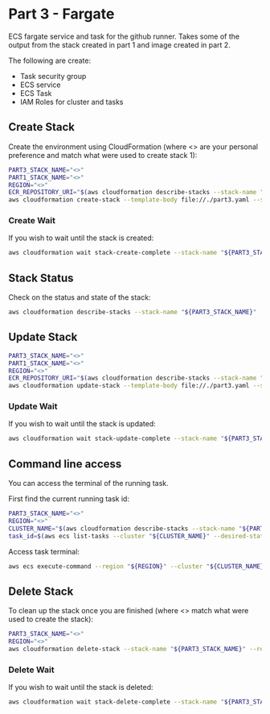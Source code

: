 # Part 3 - Fargate

ECS fargate service and task for the github runner. Takes some of the output from the stack created in part 1 and image
created in part 2.

The following are create:

* Task security group
* ECS service
* ECS Task
* IAM Roles for cluster and tasks

## Create Stack

Create the environment using CloudFormation (where <> are your personal preference and match what were used to create
stack 1):

```bash
PART3_STACK_NAME="<>"
PART1_STACK_NAME="<>"
REGION="<>"
ECR_REPOSITORY_URI="$(aws cloudformation describe-stacks --stack-name "${PART1_STACK_NAME}" --region "${REGION}" --query 'Stacks[*].Outputs[?OutputKey==`ECRRepositoryUri`].OutputValue' --output text)"
aws cloudformation create-stack --template-body file://./part3.yaml --stack-name "${PART3_STACK_NAME}" --region "${REGION}" --parameters ParameterKey=InfrastructureStack,ParameterValue="${PART1_STACK_NAME}" ParameterKey=ContainerImage,ParameterValue="${ECR_REPOSITORY_URI}:latest" --capabilities CAPABILITY_IAM
```

### Create Wait

If you wish to wait until the stack is created:

```bash
aws cloudformation wait stack-create-complete --stack-name "${PART3_STACK_NAME}" --region "${REGION}"
```

## Stack Status

Check on the status and state of the stack:

```bash
aws cloudformation describe-stacks --stack-name "${PART3_STACK_NAME}"
```

## Update Stack

```bash
PART3_STACK_NAME="<>"
PART1_STACK_NAME="<>"
REGION="<>"
ECR_REPOSITORY_URI="$(aws cloudformation describe-stacks --stack-name "${PART1_STACK_NAME}" --region "${REGION}" --query 'Stacks[*].Outputs[?OutputKey==`ECRRepositoryUri`].OutputValue' --output text)"
aws cloudformation update-stack --template-body file://./part3.yaml --stack-name "${PART3_STACK_NAME}" --region "${REGION}" --parameters ParameterKey=InfrastructureStack,ParameterValue="${PART1_STACK_NAME}" ParameterKey=ContainerImage,ParameterValue="${ECR_REPOSITORY_URI}:latest" --capabilities CAPABILITY_IAM
```

### Update Wait

If you wish to wait until the stack is updated:

```bash
aws cloudformation wait stack-update-complete --stack-name "${PART3_STACK_NAME}" --region "${REGION}"
```

## Command line access

You can access the terminal of the running task.

First find the current running task id:

```bash
PART3_STACK_NAME="<>"
REGION="<>"
CLUSTER_NAME="$(aws cloudformation describe-stacks --stack-name "${PART3_STACK_NAME}" --region "${REGION}" --query 'Stacks[*].Outputs[?OutputKey==`Cluster`].OutputValue' --output text | awk -F '/' '{print $NF}')"
task_id=$(aws ecs list-tasks --cluster "${CLUSTER_NAME}" --desired-status RUNNING --query "taskArns[*]" --output text | awk -F '/' '{print $NF}')
```

Access task terminal:

```bash
aws ecs execute-command --region "${REGION}" --cluster "${CLUSTER_NAME}" --task "${task_id}" --container github-runners --command "/bin/bash" --interactive
```

## Delete Stack

To clean up the stack once you are finished (where <> match what were used to create the stack):

```bash
PART3_STACK_NAME="<>"
REGION="<>"
aws cloudformation delete-stack --stack-name "${PART3_STACK_NAME}" --region "${REGION}"
```

### Delete Wait

If you wish to wait until the stack is deleted:

```bash
aws cloudformation wait stack-delete-complete --stack-name "${PART3_STACK_NAME}" --region "${REGION}"
```
